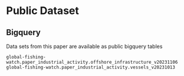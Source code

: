 # Public Dataset

## Bigquery

Data sets from this paper are available as public bigquery tables

`global-fishing-watch.paper_industrial_activity.offshore_infrastructure_v20231106`
`global-fishing-watch.paper_industrial_activity.vessels_v20231013`
